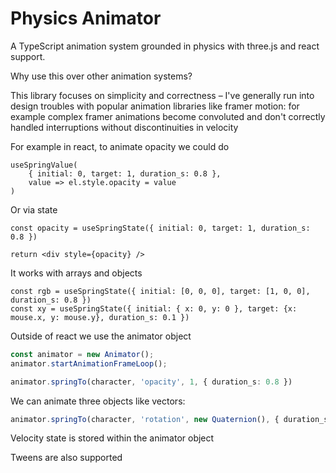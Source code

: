 # Physics Animator

A TypeScript animation system grounded in physics with three.js and react support.

Why use this over other animation systems?

This library focuses on simplicity and correctness – I've generally run into design troubles with popular animation libraries like framer motion: for example complex framer animations become convoluted and don't correctly handled interruptions without discontinuities in velocity

For example in react, to animate opacity we could do

```tsx
useSpringValue(
    { initial: 0, target: 1, duration_s: 0.8 },
    value => el.style.opacity = value
)
```

Or via state

```tsx
const opacity = useSpringState({ initial: 0, target: 1, duration_s: 0.8 })

return <div style={opacity} />
```

It works with arrays and objects

```tsx
const rgb = useSpringState({ initial: [0, 0, 0], target: [1, 0, 0], duration_s: 0.8 })
const xy = useSpringState({ initial: { x: 0, y: 0 }, target: {x: mouse.x, y: mouse.y}, duration_s: 0.1 })
```

Outside of react we use the animator object

```ts
const animator = new Animator();
animator.startAnimationFrameLoop();

animator.springTo(character, 'opacity', 1, { duration_s: 0.8 })
```

We can animate three objects like vectors:

```ts
animator.springTo(character, 'rotation', new Quaternion(), { duration_s: 2 })
```

Velocity state is stored within the animator object

Tweens are also supported